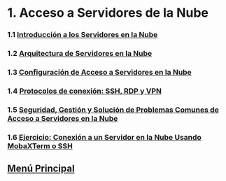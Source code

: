 # 1. Acceso a Servidores de la Nube
### 1.1 [Introducción a los Servidores en la Nube](./01_introduccionalanube.md)
### 1.2 [Arquitectura de Servidores en la Nube](./02_arquitecturadelanube.md)
### 1.3 [Configuración de Acceso a Servidores en la Nube](./03_configuraciondelanube.md)
### 1.4 [Protocolos de conexión: SSH, RDP y VPN](./04_Protocolosdeconexion.md)
### 1.5 [Seguridad, Gestión y Solución de Problemas Comunes de Acceso a Servidores en la Nube](./05_seguridadgestiónproblemas.md)
### 1.6 [Ejercicio: Conexión a un Servidor en la Nube Usando MobaXTerm o SSH](./06_ejercicionube)

## [Menú Principal](../../index.md)
